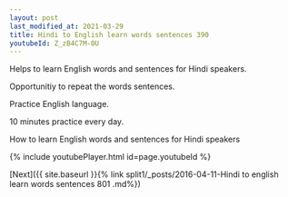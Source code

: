 ```yaml
---
layout: post
last_modified_at: 2021-03-29
title: Hindi to English learn words sentences 390 
youtubeId: Z_zB4C7M-0U
---
```

 
 
Helps to learn English words and sentences for Hindi speakers.

Opportunitiy to repeat the words sentences. 

Practice English language. 
 
10 minutes practice every day. 
 
How to learn English words and sentences for Hindi speakers 
 
{% include youtubePlayer.html id=page.youtubeId %}
 
 
[Next]({{ site.baseurl }}{% link  split1/_posts/2016-04-11-Hindi to english learn words sentences 801 .md%})
 
